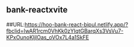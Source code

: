 ## bank-reactxvite

##URL:https://hoo-bank-react-bipul.netlify.app/?fbclid=IwAR1rcm0VhKk0zYIqtGBarqXs3VsVu7-KPxOunoKljlOas_oVOx7L4a1SkFE
